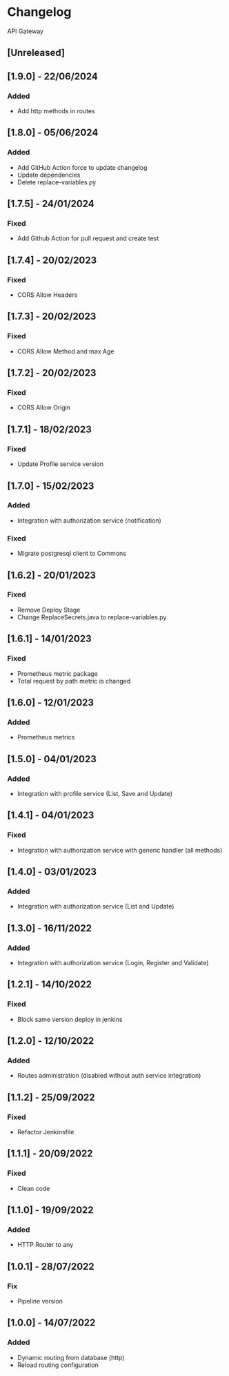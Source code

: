 # Changelog
API Gateway

## [Unreleased]

## [1.9.0] - 22/06/2024
### Added
- Add http methods in routes

## [1.8.0] - 05/06/2024
### Added
- Add GitHub Action force to update changelog
- Update dependencies
- Delete replace-variables.py

## [1.7.5] - 24/01/2024
### Fixed
- Add Github Action for pull request and create test

## [1.7.4] - 20/02/2023
### Fixed
- CORS Allow Headers

## [1.7.3] - 20/02/2023
### Fixed
- CORS Allow Method and max Age

## [1.7.2] - 20/02/2023
### Fixed
- CORS Allow Origin

## [1.7.1] - 18/02/2023
### Fixed
- Update Profile service version

## [1.7.0] - 15/02/2023
### Added
- Integration with authorization service (notification)
### Fixed
- Migrate postgresql client to Commons

## [1.6.2] - 20/01/2023
### Fixed
- Remove Deploy Stage
- Change ReplaceSecrets.java to replace-variables.py

## [1.6.1] - 14/01/2023
### Fixed
- Prometheus metric package
- Total request by path metric is changed

## [1.6.0] - 12/01/2023
### Added
- Prometheus metrics

## [1.5.0] - 04/01/2023
### Added
- Integration with profile service (List, Save and Update)

## [1.4.1] - 04/01/2023
### Fixed
- Integration with authorization service with generic handler (all methods)

## [1.4.0] - 03/01/2023
### Added
- Integration with authorization service (List and Update)

## [1.3.0] - 16/11/2022
### Added
- Integration with authorization service (Login, Register and Validate)

## [1.2.1] - 14/10/2022
### Fixed
- Block same version deploy in jenkins

## [1.2.0] - 12/10/2022
### Added
- Routes administration (disabled without auth service integration)

## [1.1.2] - 25/09/2022
### Fixed
- Refactor Jenkinsfile

## [1.1.1] - 20/09/2022
### Fixed
- Clean code

## [1.1.0] - 19/09/2022
### Added
- HTTP Router to any

## [1.0.1] - 28/07/2022
### Fix
- Pipeline version

## [1.0.0] - 14/07/2022
### Added
- Dynamic routing from database (http)
- Reload routing configuration
